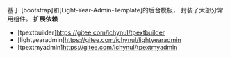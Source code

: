 基于 [bootstrap]和[Light-Year-Admin-Template]的后台模板， 封装了大部分常用组件。
**扩展依赖**
* [tpextbuilder]<https://gitee.com/ichynul/tpextbuilder>
* [lightyearadmin]<https://gitee.com/ichynul/lightyearadmin>
* [tpextmyadmin]<https://gitee.com/ichynul/tpextmyadmin>